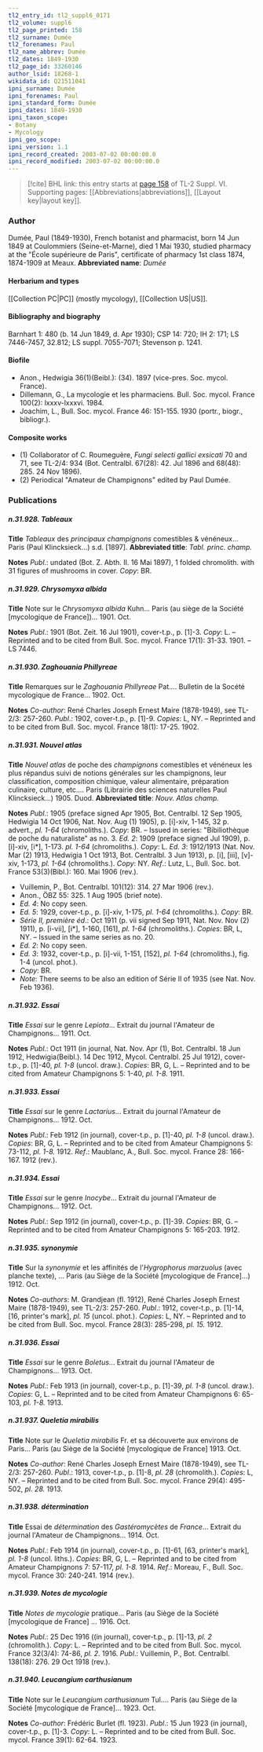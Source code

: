 ```yaml
---
tl2_entry_id: tl2_suppl6_0171
tl2_volume: suppl6
tl2_page_printed: 158
tl2_surname: Dumée
tl2_forenames: Paul
tl2_name_abbrev: Dumée
tl2_dates: 1849-1930
tl2_page_id: 33260146
author_lsid: 18268-1
wikidata_id: Q21511041
ipni_surname: Dumée
ipni_forenames: Paul
ipni_standard_form: Dumée
ipni_dates: 1849-1930
ipni_taxon_scope: 
- Botany
- Mycology
ipni_geo_scope: 
ipni_version: 1.1
ipni_record_created: 2003-07-02 00:00:00.0
ipni_record_modified: 2003-07-02 00:00:00.0
---
```



> [!cite] BHL link: this entry starts at [page 158](https://www.biodiversitylibrary.org/page/33260146) of TL-2 Suppl. VI.
> Supporting pages: [[Abbreviations|abbreviations]], [[Layout key|layout key]].

### Author

Dumée, Paul (1849-1930), French botanist and pharmacist, born 14 Jun 1849 at Coulommiers (Seine-et-Marne), died 1 Mai 1930, studied pharmacy at the "École supérieure de Paris", certificate of pharmacy 1st class 1874, 1874-1909 at Meaux. 
**Abbreviated name**: *Dumée*

#### Herbarium and types

[[Collection PC|PC]] (mostly mycology), [[Collection US|US]].

#### Bibliography and biography

Barnhart 1: 480 (b. 14 Jun 1849, d. Apr 1930); CSP 14: 720; IH 2: 171; LS 7446-7457, 32.812; LS suppl. 7055-7071; Stevenson p. 1241.

#### Biofile

- Anon., Hedwigia 36(1)(Beibl.): (34). 1897 (vice-pres. Soc. mycol. France).
- Dillemann, G., La mycologie et les pharmaciens. Bull. Soc. mycol. France 100(2): lxxxv-lxxxvi. 1984.
- Joachim, L., Bull. Soc. mycol. France 46: 151-155. 1930 (portr., biogr., bibliogr.).

#### Composite works

- (1) Collaborator of C. Roumeguère, *Fungi selecti gallici exsicati* 70 and 71, see TL-2/4: 934 (Bot. Centralbl. 67(28): 42. Jul 1896 and 68(48): 285. 24 Nov 1896).
- (2) Periodical "Amateur de Champignons" edited by Paul Dumée.

### Publications

##### n.31.928. Tableaux

**Title**
*Tableaux* des *principaux champignons* comestibles & vénéneux... Paris (Paul Klincksieck...) s.d. \[1897\].
**Abbreviated title**: *Tabl. princ. champ.*

**Notes**
*Publ*.: undated (Bot. Z. Abth. II. 16 Mai 1897), 1 folded chromolith. with 31 figures of mushrooms in cover. *Copy*: BR.

##### n.31.929. Chrysomyxa albida

**Title**
Note sur le *Chrysomyxa albida* Kuhn... Paris (au siège de la Société \[mycologique de France\])... 1901. Oct.

**Notes**
*Publ*.: 1901 (Bot. Zeit. 16 Jul 1901), cover-t.p., p. \[1\]-3. *Copy*: L. – Reprinted and to be cited from Bull. Soc. mycol. France 17(1): 31-33. 1901. – LS 7446.

##### n.31.930. Zaghouania Phillyreae

**Title**
Remarques sur le *Zaghouania Phillyreae* Pat.... Bulletin de la Socété mycologique de France... 1902. Oct.

**Notes**
*Co-author*: René Charles Joseph Ernest Maire (1878-1949), see TL-2/3: 257-260.
*Publ*.: 1902, cover-t.p., p. \[1\]-9. *Copies*: L, NY. – Reprinted and to be cited from Bull. Soc. mycol. France 18(1): 17-25. 1902.

##### n.31.931. Nouvel atlas

**Title**
*Nouvel atlas* de poche des *champignons* comestibles et vénéneux les plus répandus suivi de notions générales sur les champignons, leur classification, composition chimique, valeur alimentaire, préparation culinaire, culture, etc.... Paris (Librairie des sciences naturelles Paul Klincksieck...) 1905. Duod.
**Abbreviated title**: *Nouv. Atlas champ.*

**Notes**
*Publ*.: 1905 (preface signed Apr 1905, Bot. Centralbl. 12 Sep 1905, Hedwigia 14 Oct 1906, Nat. Nov. Aug (1) 1905), p. \[i\]-xiv, 1-145, 32 p. advert., *pl. 1-64* (chromoliths.). *Copy*: BR. – Issued in series: "Bibiliothèque de poche du naturaliste" as no. 3.
*Ed. 2*: 1909 (preface signed Jul 1909), p. \[i\]-xiv, \[i\*\], 1-173. *pl. 1-64* (chromoliths.). *Copy*: L.
*Ed. 3*: 1912/1913 (Nat. Nov. Mar (2) 1913, Hedwigia 1 Oct 1913, Bot. Centralbl. 3 Jun 1913), p. \[i\], \[iii\], \[v\]-xiv, 1-173, *pl. 1-64* (chromoliths.). *Copy*: NY.
*Ref*.: Lutz, L., Bull. Soc. bot. France 53(3)(Bibl.): 160. Mai 1906 (rev.).
- Vuillemin, P., Bot. Centralbl. 101(12): 314. 27 Mar 1906 (rev.).
- Anon., ÖBZ 55: 325. 1 Aug 1905 (brief note).
- *Ed. 4*: No copy seen.
- *Ed. 5*: 1929, cover-t.p., p. \[i\]-xiv, 1-175, *pl. 1-64* (chromoliths.). *Copy*: BR.
- *Série II, première éd*.: Oct 1911 (p. vii signed Sep 1911, Nat. Nov. Nov (2) 1911), p. \[i-vii\], \[i\*\], 1-160, \[161\], *pl. 1-64* (chromoliths.). *Copies*: BR, L, NY. – Issued in the same series as no. 20.
- *Ed. 2*: No copy seen.
- *Ed. 3*: 1932, cover-t.p., p. \[i\]-vii, 1-151, \[152\], *pl. 1-64* (chromoliths.), fig. 1-4 (uncol. phot.).
- *Copy*: BR.
- *Note*: There seems to be also an edition of Série II of 1935 (see Nat. Nov. Feb 1936).

##### n.31.932. Essai

**Title**
*Essai* sur le genre *Lepiota*... Extrait du journal l'Amateur de Champignons... 1911. Oct.

**Notes**
*Publ*.: Oct 1911 (in journal, Nat. Nov. Apr (1), Bot. Centralbl. 18 Jun 1912, Hedwigia(Beibl.). 14 Dec 1912, Mycol. Centralbl. 25 Jul 1912), cover-t.p., p. \[1\]-40, *pl. 1-8* (uncol. draw.).
*Copies*: BR, G, L. – Reprinted and to be cited from Amateur Champignons 5: 1-40, *pl. 1-8.* 1911.

##### n.31.933. Essai

**Title**
*Essai* sur le genre *Lactarius*... Extrait du journal l'Amateur de Champignons... 1912. Oct.

**Notes**
*Publ*.: Feb 1912 (in journal), cover-t.p., p. \[1\]-40, *pl. 1-8* (uncol. draw.). *Copies*: BR, G, L. – Reprinted and to be cited from Amateur Champignons 5: 73-112, *pl. 1-8.* 1912.
*Ref*.: Maublanc, A., Bull. Soc. mycol. France 28: 166-167. 1912 (rev.).

##### n.31.934. Essai

**Title**
*Essai* sur le genre *Inocybe*... Extrait du journal l'Amateur de Champignons... 1912. Oct.

**Notes**
*Publ*.: Sep 1912 (in journal), cover-t.p., p. \[1\]-39. *Copies*: BR, G. – Reprinted and to be cited from Amateur Champignons 5: 165-203. 1912.

##### n.31.935. synonymie

**Title**
Sur la *synonymie* et les affinités de l'*Hygrophorus marzuolus* (avec planche texte), ... Paris (au Siège de la Société \[mycologique de France\]...) 1912. Oct.

**Notes**
*Co-authors*: M. Grandjean (fl. 1912), René Charles Joseph Ernest Maire (1878-1949), see TL-2/3: 257-260.
*Publ*.: 1912, cover-t.p., p. \[1\]-14, \[16, printer's mark\], *pl. 15* (uncol. phot.). *Copies*: L, NY. – Reprinted and to be cited from Bull. Soc. mycol. France 28(3): 285-298, *pl. 15.* 1912.

##### n.31.936. Essai

**Title**
*Essai* sur le genre *Boletus*... Extrait du journal l'Amateur de Champignons... 1913. Oct.

**Notes**
*Publ*.: Feb 1913 (in journal), cover-t.p., p. \[1\]-39, *pl. 1-8* (uncol. draw.). *Copies*: G, L. – Reprinted and to be cited from Amateur Champignons 6: 65-103, *pl. 1-8.* 1913.

##### n.31.937. Queletia mirabilis

**Title**
Note sur le *Queletia mirabilis* Fr. et sa découverte aux environs de Paris... Paris (au Siège de la Société \[mycologique de France\] 1913. Oct.

**Notes**
*Co-author*: René Charles Joseph Ernest Maire (1878-1949), see TL-2/3: 257-260.
*Publ*.: 1913, cover-t.p., p. \[1\]-8, *pl. 28* (chromolith.). *Copies*: L, NY. – Reprinted and to be cited from Bull. Soc. mycol. France 29(4): 495-502, *pl. 28.* 1913.

##### n.31.938. détermination

**Title**
Essai de *détermination* des *Gastéromycètes* de *France*... Extrait du journal l'Amateur de Champignons... 1914. Oct.

**Notes**
*Publ*.: Feb 1914 (in journal), cover-t.p., p. \[1\]-61, \[63, printer's mark\], *pl. 1-8* (uncol. liths.).
*Copies*: BR, G, L. – Reprinted and to be cited from Amateur Champignons 7: 57-117, *pl. 1-8.* 1914.
*Ref*.: Moreau, F., Bull. Soc. mycol. France 30: 240-241. 1914 (rev.).

##### n.31.939. Notes de mycologie

**Title**
*Notes de mycologie* pratique... Paris (au Siège de la Société \[mycologique de France\] ... 1916. Oct.

**Notes**
*Publ*.: 25 Dec 1916 ((in journal), cover-t.p., p. \[1\]-13, *pl. 2* (chromolith.). *Copy*: L. – Reprinted and to be cited from Bull. Soc. mycol. France 32(3/4): 74-86, *pl. 2.* 1916.
*Publ*.: Vuillemin, P., Bot. Centralbl. 138(18): 276. 29 Oct 1918 (rev.).

##### n.31.940. Leucangium carthusianum

**Title**
Note sur le *Leucangium carthusianum* Tul.... Paris (au Siège de la Société \[mycologique de France\]... 1923. Oct.

**Notes**
*Co-author*: Frédéric Burlet (fl. 1923).
*Publ*.: 15 Jun 1923 (in journal), cover-t.p., p. \[1\]-3. *Copy*: L. – Reprinted and to be cited from Bull. Soc. mycol. France 39(1): 62-64. 1923.

